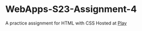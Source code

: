 # WebApps-S23-Assignment-4
A practice assignment for HTML with CSS
Hosted at [Play](https://44-563-web-apps-s23.github.io/44563-webapps-s23-assignment4-venumadhavik/play.html)
